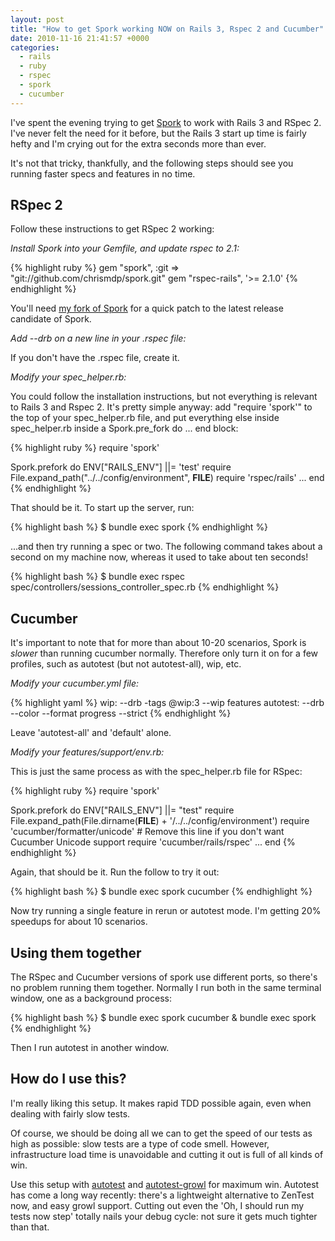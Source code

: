 ```yaml
---
layout: post
title: "How to get Spork working NOW on Rails 3, Rspec 2 and Cucumber"
date: 2010-11-16 21:41:57 +0000
categories:
  - rails
  - ruby
  - rspec
  - spork
  - cucumber
---
```

I've spent the evening trying to get [Spork](https://github.com/timcharper/spork) to work with Rails 3 and RSpec 2. I've never felt the need for it before, but the Rails 3 start up time is fairly hefty and I'm crying out for the extra seconds more than ever.

It's not that tricky, thankfully, and the following steps should see you running faster specs and features in no time.

## RSpec 2

Follow these instructions to get RSpec 2 working:

*Install Spork into your Gemfile, and update rspec to 2.1:*

{% highlight ruby %}
gem "spork", :git => "git://github.com/chrismdp/spork.git"
gem "rspec-rails", '>= 2.1.0'
{% endhighlight %}

You'll need [my fork of Spork](http://github.com/chrismdp/spork) for a quick patch to the latest release candidate of Spork.

*Add --drb on a new line in your .rspec file:*

If you don't have the .rspec file, create it.

*Modify your spec_helper.rb:*

You could follow the installation instructions, but not everything is relevant to Rails 3 and Rspec 2. It's pretty simple anyway: add "require 'spork'" to the top of your spec_helper.rb file, and put everything else inside spec_helper.rb inside a Spork.pre_fork do ... end block:

{% highlight ruby %}
require 'spork'

Spork.prefork do
  ENV["RAILS_ENV"] ||= 'test'
  require File.expand_path("../../config/environment", __FILE__)
  require 'rspec/rails'
  ...
end
{% endhighlight %}

That should be it. To start up the server, run:

{% highlight bash %}
$ bundle exec spork
{% endhighlight %}

...and then try running a spec or two. The following command takes about a second on my machine now, whereas it used to take about ten seconds!

{% highlight bash %}
$ bundle exec rspec spec/controllers/sessions_controller_spec.rb
{% endhighlight %}

## Cucumber

It's important to note that for more than about 10-20 scenarios, Spork is *slower* than running cucumber normally. Therefore only turn it on for a few profiles, such as autotest (but not autotest-all), wip, etc.

*Modify your cucumber.yml file:*

{% highlight yaml %}
wip: --drb -tags @wip:3 --wip features
autotest: --drb --color --format progress --strict
{% endhighlight %}

Leave 'autotest-all' and 'default' alone.

*Modify your features/support/env.rb:*

This is just the same process as with the spec_helper.rb file for RSpec:

{% highlight ruby %}
require 'spork'

Spork.prefork do
  ENV["RAILS_ENV"] ||= "test"
  require File.expand_path(File.dirname(__FILE__) + '/../../config/environment')
  require 'cucumber/formatter/unicode' # Remove this line if you don't want Cucumber Unicode support
  require 'cucumber/rails/rspec'
  ...
end
{% endhighlight %}

Again, that should be it. Run the follow to try it out:

{% highlight bash %}
$ bundle exec spork cucumber
{% endhighlight %}

Now try running a single feature in rerun or autotest mode. I'm getting 20% speedups for about 10 scenarios.

## Using them together

The RSpec and Cucumber versions of spork use different ports, so there's no problem running them together. Normally I run both in the same terminal window, one as a background process:

{% highlight bash %}
$ bundle exec spork cucumber & bundle exec spork
{% endhighlight %}

Then I run autotest in another window.

## How do I use this?

I'm really liking this setup. It makes rapid TDD possible again, even when dealing with fairly slow tests. 

Of course, we should be doing all we can to get the speed of our tests as high as possible: slow tests are a type of code smell. However, infrastructure load time is unavoidable and cutting it out is full of all kinds of win.

Use this setup with [autotest](https://github.com/grosser/autotest) and [autotest-growl](https://github.com/svoop/autotest-growl) for maximum win. Autotest has come a long way recently: there's a lightweight alternative to ZenTest now, and easy growl support. Cutting out even the 'Oh, I should run my tests now step' totally nails your debug cycle: not sure it gets much tighter than that.

